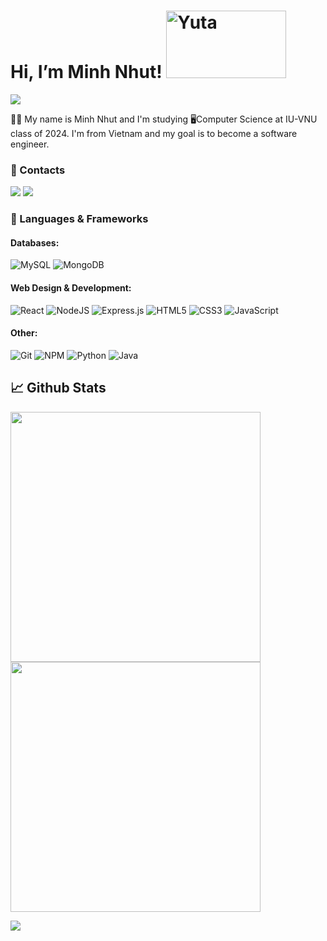 # Hi, I’m Minh Nhut! <img src="https://images-wixmp-ed30a86b8c4ca887773594c2.wixmp.com/f/05144e80-af53-482a-9f67-851109d9d84e/deqruw6-a93726e9-dd09-4263-9a98-4b8c84f4995f.png/v1/fill/w_1192,h_670,strp/yuta_okkotsu_render_by_knxtty0_deqruw6-pre.png?token=eyJ0eXAiOiJKV1QiLCJhbGciOiJIUzI1NiJ9.eyJzdWIiOiJ1cm46YXBwOjdlMGQxODg5ODIyNjQzNzNhNWYwZDQxNWVhMGQyNmUwIiwiaXNzIjoidXJuOmFwcDo3ZTBkMTg4OTgyMjY0MzczYTVmMGQ0MTVlYTBkMjZlMCIsIm9iaiI6W1t7ImhlaWdodCI6Ijw9NzIwIiwicGF0aCI6IlwvZlwvMDUxNDRlODAtYWY1My00ODJhLTlmNjctODUxMTA5ZDlkODRlXC9kZXFydXc2LWE5MzcyNmU5LWRkMDktNDI2My05YTk4LTRiOGM4NGY0OTk1Zi5wbmciLCJ3aWR0aCI6Ijw9MTI4MCJ9XV0sImF1ZCI6WyJ1cm46c2VydmljZTppbWFnZS5vcGVyYXRpb25zIl19.NXxhTv8v0kRyRKNf3OVncaNk-XmonuNlFnOtqEvXklk" width="192px" height="108px" alt="Yuta">
<img src="https://komarev.com/ghpvc/?username=mnhwt0108&color=blue">


👩‍💻 My name is Minh Nhut and I'm studying 🖥️Computer Science at IU-VNU class of 2024. I'm from Vietnam and my goal is to become a software engineer.

### 📱 Contacts
<a href=https://www.facebook.com/mnnhwt/> <img src="https://img.shields.io/badge/Facebook-%231877F2.svg?style=for-the-badge&logo=Facebook&logoColor=white"></a> <a href=https://www.instagram.com/m.nhwt/> <img src="https://img.shields.io/badge/Instagram-%23E4405F.svg?style=for-the-badge&logo=Instagram&logoColor=white"></a>

### 🔨 Languages & Frameworks

#### Databases:
![MySQL](https://img.shields.io/badge/MySQL-00758F?style=for-the-badge&logo=mysql&logoColor=white)
![MongoDB](https://img.shields.io/badge/MongoDB-%234ea94b.svg?style=for-the-badge&logo=mongodb&logoColor=white)

#### Web Design & Development:
![React](https://img.shields.io/badge/react-%2320232a.svg?style=for-the-badge&logo=react&logoColor=%2361DAFB)
![NodeJS](https://img.shields.io/badge/node.js-6DA55F?style=for-the-badge&logo=node.js&logoColor=white)
![Express.js](https://img.shields.io/badge/express.js-%23404d59.svg?style=for-the-badge&logo=express&logoColor=%2361DAFB)
![HTML5](https://img.shields.io/badge/html5-%23E34F26.svg?style=for-the-badge&logo=html5&logoColor=white)
![CSS3](https://img.shields.io/badge/css3-%231572B6.svg?style=for-the-badge&logo=css3&logoColor=white)
![JavaScript](https://img.shields.io/badge/javascript-%23323330.svg?style=for-the-badge&logo=javascript&logoColor=%23F7DF1E)

#### Other:
![Git](https://img.shields.io/badge/git-%23F05033.svg?style=for-the-badge&logo=git&logoColor=white)
![NPM](https://img.shields.io/badge/NPM-%23000000.svg?style=for-the-badge&logo=npm&logoColor=white)
![Python](https://img.shields.io/badge/python-3670A0?style=for-the-badge&logo=python&logoColor=ffdd54)
![Java](https://img.shields.io/badge/java-%23ED8B00.svg?style=for-the-badge&logo=java&logoColor=white)


## 📈 Github Stats
  <img align="center" src="https://github-readme-stats.vercel.app/api?username=mnhwt0108&theme=tokyonight&show_icons=true&count_private=true" width="400"> &nbsp; <img align="center" src="https://github-readme-streak-stats.herokuapp.com?user=mnhwt0108&theme=tokyonight&date_format=j%20M%5B%20Y%5D" width="400">
  
  <img align="center" src="https://github-readme-stats.vercel.app/api/top-langs/?username=mnhwt0108&theme=tokyonight&layout=compact&langs_count=6">


